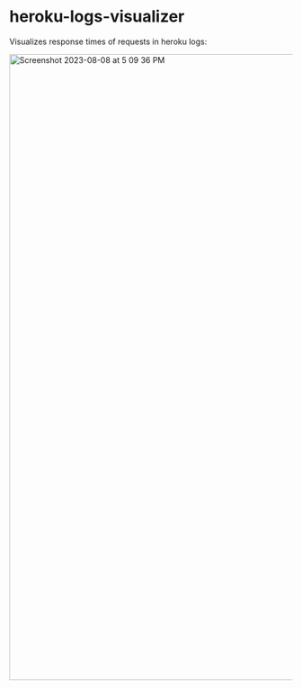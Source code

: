 # heroku-logs-visualizer

Visualizes response times of requests in heroku logs:

<img width="1112" alt="Screenshot 2023-08-08 at 5 09 36 PM" src="https://github.com/alexmlong/heroku-logs-visualizer/assets/794661/961a9252-187a-4e52-85c9-a3135bcadc82">
